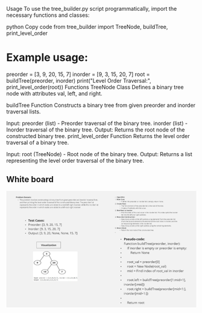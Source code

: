 Usage
To use the tree_builder.py script programmatically, import the necessary functions and classes:

python
Copy code
from tree_builder import TreeNode, buildTree, print_level_order

# Example usage:
preorder = [3, 9, 20, 15, 7]
inorder = [9, 3, 15, 20, 7]
root = buildTree(preorder, inorder)
print("Level Order Traversal:", print_level_order(root))
Functions
TreeNode Class
Defines a binary tree node with attributes val, left, and right.

buildTree Function
Constructs a binary tree from given preorder and inorder traversal lists.

Input: preorder (list) - Preorder traversal of the binary tree.
inorder (list) - Inorder traversal of the binary tree.
Output: Returns the root node of the constructed binary tree.
print_level_order Function
Returns the level order traversal of a binary tree.

Input: root (TreeNode) - Root node of the binary tree.
Output: Returns a list representing the level order traversal of the binary tree.


## White board
![white board](../wb.jpg)